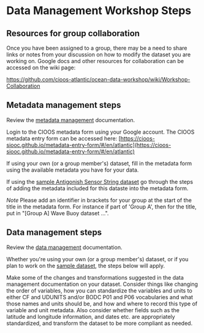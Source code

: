 
# Data Management Workshop Steps

## Resources for group collaboration

Once you have been assigned to a group, there may be a need to share links or notes from your discussion on how to modify the dataset you are working on. Google docs and other resources for collaboration can be accessed on the wiki page:

https://github.com/cioos-atlantic/ocean-data-workshop/wiki/Workshop-Collaboration

## Metadata management steps

Review the [metadata management](METADATA_MANAGEMENT.md) documentation.

Login to the CIOOS metadata form using your Google account. The CIOOS metadata entry form can be accessed here:
[https://cioos-siooc.github.io/metadata-entry-form/#/en/atlantic](https://cioos-siooc.github.io/metadata-entry-form/#/en/atlantic)

If using your own (or a group member's) dataset, fill in the metadata form using the available metadata you have for your data.

If using the [sample Antigonish Sensor String dataset](SAMPLE_DATA.md) go through the steps of adding the metadata included for this dataste into the metadata form.

*Note* Please add an identifier in brackets for your group at the start of the title in the metadata form. For instance if part of 'Group A', then for the title, put in "[Group A] Wave Buoy dataset ...".

## Data management steps

Review the [data management](DATA_MANAGEMENT.md) documentation.

Whether you're using your own (or a group member's) dataset, or if you plan to work on the [sample dataset](sample_data/antigonish_sensorstring_data.csv), the steps below will apply.

Make some of the changes and transformations suggested in the data management documentation on your dataset. Consider things like changing the order of variables, how you can standardize the variables and units to either CF and UDUNITS and/or BODC P01 and P06 vocabularies and what those names and units should be, and how and where to record this type of variable and unit metadata. Also consider whether fields such as the latitude and longitude information, and dates etc. are appropriately standardized, and transform the dataset to be more compliant as needed.
